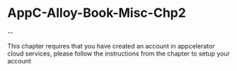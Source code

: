 # AppC-Alloy-Book-Misc-Chp2
--

This chapter requires that you have created an account in appcelerator cloud services, please follow the instructions from the chapter to setup your account
